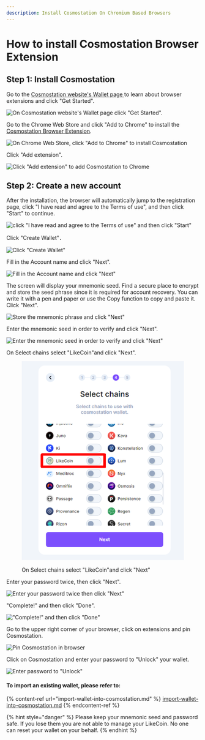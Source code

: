 ```yaml
---
description: Install Cosmostation On Chromium Based Browsers
---
```


# How to install Cosmostation Browser Extension

## Step 1: Install Cosmostation

Go to the [Cosmostation website's Wallet page ](https://www.cosmostation.io/wallet/#extension)to learn about browser extensions and click "Get Started".

![On Cosmostation website's Wallet page click "Get Started".](<../../../.gitbook/assets/Comostation 1.png>)

Go to the Chrome Web Store and click "Add to Chrome" to install the [Cosmostation Browser Extension](https://chrome.google.com/webstore/detail/cosmostation/fpkhgmpbidmiogeglndfbkegfdlnajnf?utm\_source=chrome-ntp-icon).

![On Chrome Web Store, click "Add to Chrome" to install Cosmostation](<../../../.gitbook/assets/Comostation 2.png>)

Click "Add extension".

![Click "Add extension" to add Cosmostation to Chrome](<../../../.gitbook/assets/Comostation 3.png>)

## Step 2: Create a new account

After the installation, the browser will automatically jump to the registration page, click "I have read and agree to the Terms of use", and then click "Start" to continue.

![click "I have read and agree to the Terms of use" and then click "Start"](<../../../.gitbook/assets/Comostation 4.png>)

Click "Create Wallet"．

![Click "Create Wallet"](<../../../.gitbook/assets/Comostation 5.png>)

Fill in the Account name and click "Next".

![Fill in the Account name and click "Next"](<../../../.gitbook/assets/Comostation 6.png>)

The screen will display your mnemonic seed. Find a secure place to encrypt and store the seed phrase since it is required for account recovery. You can write it with a pen and paper or use the Copy function to copy and paste it. Click "Next".

![Store the mnemonic phrase and click "Next"](<../../../.gitbook/assets/Comostation 7.png>)

Enter the mnemonic seed in order to verify and click "Next".

![Enter the mnemonic seed in order to verify and click "Next"](<../../../.gitbook/assets/Comostation 8.png>)

On Select chains select "LikeCoin"and click "Next".

<figure><img src="../../../.gitbook/assets/Comostation 9.png" alt=""><figcaption><p>On Select chains select "LikeCoin"and click "Next"</p></figcaption></figure>

Enter your password twice, then click "Next".

![Enter your password twice then click "Next"](<../../../.gitbook/assets/Comostation 10.png>)

"Complete!" and then click "Done".

!["Complete!" and then click "Done"](<../../../.gitbook/assets/Comostation 11.png>)

Go to the upper right corner of your browser, click on extensions and pin Cosmostation.

![Pin Cosmostation in browser](<../../../.gitbook/assets/Comostation 12.png>)

Click on Cosmostation and enter your password to "Unlock" your wallet.

![Enter password to "Unlock"](<../../../.gitbook/assets/Comostation 13.png>)

#### To import an existing wallet, please refer to:

{% content-ref url="import-wallet-into-cosmostation.md" %}
[import-wallet-into-cosmostation.md](import-wallet-into-cosmostation.md)
{% endcontent-ref %}

{% hint style="danger" %}
Please keep your mnemonic seed and password safe. If you lose them you are not able to manage your LikeCoin. No one can reset your wallet on your behalf.
{% endhint %}
